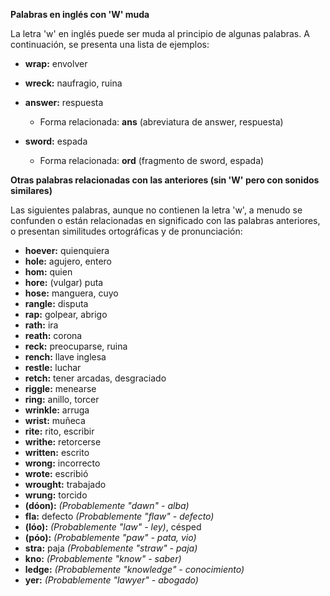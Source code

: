 

**Palabras en inglés con 'W' muda**

La letra 'w' en inglés puede ser muda al principio de algunas palabras. A continuación, se presenta una lista de ejemplos:

*   **wrap:** envolver
*   **wreck:** naufragio, ruina
*   **answer:** respuesta

    *   Forma relacionada: **ans** (abreviatura de answer, respuesta)
*   **sword:** espada

    *   Forma relacionada: **ord** (fragmento de sword, espada)

**Otras palabras relacionadas con las anteriores (sin 'W' pero con sonidos similares)**

Las siguientes palabras, aunque no contienen la letra 'w', a menudo se confunden o están relacionadas en significado con las palabras anteriores, o presentan similitudes ortográficas y de pronunciación:

*   **hoever:** quienquiera
*   **hole:** agujero, entero
*   **hom:** quien
*   **hore:** (vulgar) puta
*   **hose:** manguera, cuyo
*   **rangle:** disputa
*   **rap:** golpear, abrigo
*   **rath:** ira
*   **reath:** corona
*   **reck:** preocuparse, ruina
*   **rench:** llave inglesa
*   **restle:** luchar
*   **retch:** tener arcadas, desgraciado
*   **riggle:** menearse
*   **ring:** anillo, torcer
*   **wrinkle:** arruga
*   **wrist:** muñeca
*   **rite:** rito, escribir
*   **writhe:** retorcerse
*   **written:** escrito
*   **wrong:** incorrecto
*   **wrote:** escribió
*   **wrought:** trabajado
*   **wrung:** torcido
*   **(dóon):** *(Probablemente "dawn" - alba)*
*   **fla:** defecto *(Probablemente "flaw" - defecto)*
*   **(lóo):** *(Probablemente "law" - ley)*, césped
*   **(póo):** *(Probablemente "paw" - pata, vio)*
*   **stra:** paja *(Probablemente "straw" - paja)*
*   **kno:** *(Probablemente "know" - saber)*
*   **ledge:** *(Probablemente "knowledge" - conocimiento)*
*   **yer:** *(Probablemente "lawyer" - abogado)*

